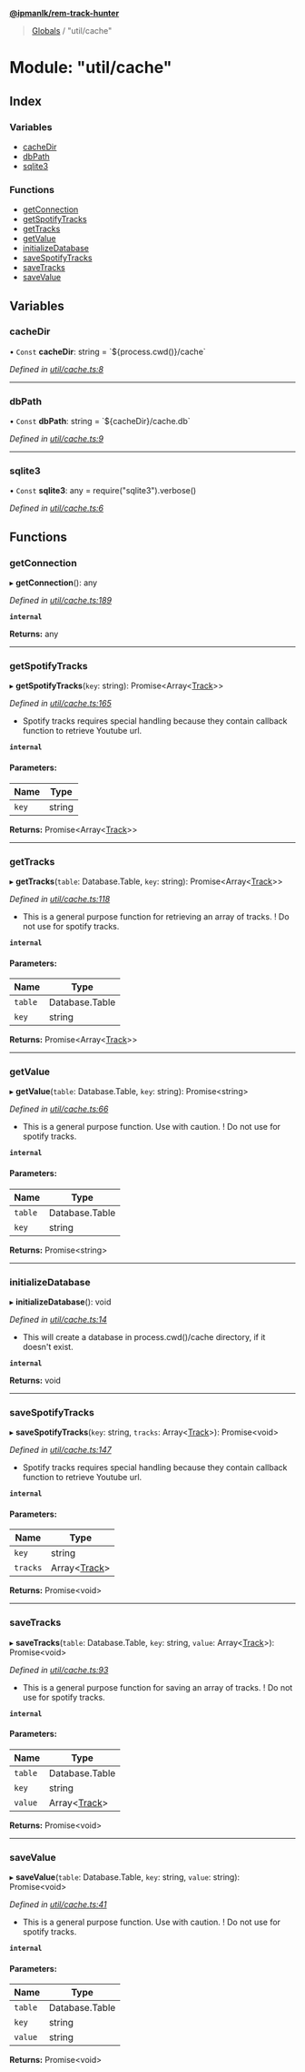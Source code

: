 **[@ipmanlk/rem-track-hunter](../README.md)**

> [Globals](../globals.md) / "util/cache"

# Module: "util/cache"

## Index

### Variables

* [cacheDir](_util_cache_.md#cachedir)
* [dbPath](_util_cache_.md#dbpath)
* [sqlite3](_util_cache_.md#sqlite3)

### Functions

* [getConnection](_util_cache_.md#getconnection)
* [getSpotifyTracks](_util_cache_.md#getspotifytracks)
* [getTracks](_util_cache_.md#gettracks)
* [getValue](_util_cache_.md#getvalue)
* [initializeDatabase](_util_cache_.md#initializedatabase)
* [saveSpotifyTracks](_util_cache_.md#savespotifytracks)
* [saveTracks](_util_cache_.md#savetracks)
* [saveValue](_util_cache_.md#savevalue)

## Variables

### cacheDir

• `Const` **cacheDir**: string = \`${process.cwd()}/cache\`

*Defined in [util/cache.ts:8](https://github.com/ipmanlk/rem-track-hunter/blob/89e99c1/lib/util/cache.ts#L8)*

___

### dbPath

• `Const` **dbPath**: string = \`${cacheDir}/cache.db\`

*Defined in [util/cache.ts:9](https://github.com/ipmanlk/rem-track-hunter/blob/89e99c1/lib/util/cache.ts#L9)*

___

### sqlite3

• `Const` **sqlite3**: any = require("sqlite3").verbose()

*Defined in [util/cache.ts:6](https://github.com/ipmanlk/rem-track-hunter/blob/89e99c1/lib/util/cache.ts#L6)*

## Functions

### getConnection

▸ **getConnection**(): any

*Defined in [util/cache.ts:189](https://github.com/ipmanlk/rem-track-hunter/blob/89e99c1/lib/util/cache.ts#L189)*

**`internal`** 

**Returns:** any

___

### getSpotifyTracks

▸ **getSpotifyTracks**(`key`: string): Promise\<Array\<[Track](../interfaces/_types_general_.track.md)>>

*Defined in [util/cache.ts:165](https://github.com/ipmanlk/rem-track-hunter/blob/89e99c1/lib/util/cache.ts#L165)*

* Spotify tracks requires special handling because they contain callback function to retrieve Youtube url.

**`internal`** 

#### Parameters:

Name | Type |
------ | ------ |
`key` | string |

**Returns:** Promise\<Array\<[Track](../interfaces/_types_general_.track.md)>>

___

### getTracks

▸ **getTracks**(`table`: Database.Table, `key`: string): Promise\<Array\<[Track](../interfaces/_types_general_.track.md)>>

*Defined in [util/cache.ts:118](https://github.com/ipmanlk/rem-track-hunter/blob/89e99c1/lib/util/cache.ts#L118)*

* This is a general purpose function for retrieving an array of tracks.
! Do not use for spotify tracks.

**`internal`** 

#### Parameters:

Name | Type |
------ | ------ |
`table` | Database.Table |
`key` | string |

**Returns:** Promise\<Array\<[Track](../interfaces/_types_general_.track.md)>>

___

### getValue

▸ **getValue**(`table`: Database.Table, `key`: string): Promise\<string>

*Defined in [util/cache.ts:66](https://github.com/ipmanlk/rem-track-hunter/blob/89e99c1/lib/util/cache.ts#L66)*

* This is a general purpose function. Use with caution.
! Do not use for spotify tracks.

**`internal`** 

#### Parameters:

Name | Type |
------ | ------ |
`table` | Database.Table |
`key` | string |

**Returns:** Promise\<string>

___

### initializeDatabase

▸ **initializeDatabase**(): void

*Defined in [util/cache.ts:14](https://github.com/ipmanlk/rem-track-hunter/blob/89e99c1/lib/util/cache.ts#L14)*

* This will create a database in process.cwd()/cache directory, if it doesn't exist.

**`internal`** 

**Returns:** void

___

### saveSpotifyTracks

▸ **saveSpotifyTracks**(`key`: string, `tracks`: Array\<[Track](../interfaces/_types_general_.track.md)>): Promise\<void>

*Defined in [util/cache.ts:147](https://github.com/ipmanlk/rem-track-hunter/blob/89e99c1/lib/util/cache.ts#L147)*

* Spotify tracks requires special handling because they contain callback function to retrieve Youtube url.

**`internal`** 

#### Parameters:

Name | Type |
------ | ------ |
`key` | string |
`tracks` | Array\<[Track](../interfaces/_types_general_.track.md)> |

**Returns:** Promise\<void>

___

### saveTracks

▸ **saveTracks**(`table`: Database.Table, `key`: string, `value`: Array\<[Track](../interfaces/_types_general_.track.md)>): Promise\<void>

*Defined in [util/cache.ts:93](https://github.com/ipmanlk/rem-track-hunter/blob/89e99c1/lib/util/cache.ts#L93)*

* This is a general purpose function for saving an array of tracks.
! Do not use for spotify tracks.

**`internal`** 

#### Parameters:

Name | Type |
------ | ------ |
`table` | Database.Table |
`key` | string |
`value` | Array\<[Track](../interfaces/_types_general_.track.md)> |

**Returns:** Promise\<void>

___

### saveValue

▸ **saveValue**(`table`: Database.Table, `key`: string, `value`: string): Promise\<void>

*Defined in [util/cache.ts:41](https://github.com/ipmanlk/rem-track-hunter/blob/89e99c1/lib/util/cache.ts#L41)*

* This is a general purpose function. Use with caution.
! Do not use for spotify tracks.

**`internal`** 

#### Parameters:

Name | Type |
------ | ------ |
`table` | Database.Table |
`key` | string |
`value` | string |

**Returns:** Promise\<void>
